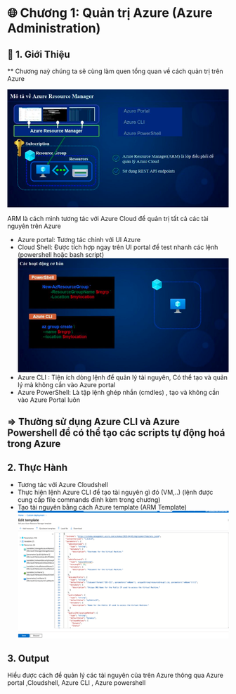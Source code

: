 # 🌐 Chương 1: Quản trị Azure (Azure Administration)

## 📌 1. Giới Thiệu
** Chương naỳ chúng ta sẽ cùng làm quen tổng quan về cách quản trị trên Azure 

![Az](../assets/section1/azure_resource_manager.png)

ARM là cách mình tương tác với Azure Cloud để quản trị tất cả các tài nguyên trên Azure
- Azure portal: Tương tác chính với UI Azure 
- Cloud Shell: Được tích hợp ngay trên UI portal để test nhanh các lệnh (powershell hoặc bash script)
![Az](../assets/section1/powershellk&AzureCLI.png)
- Azure CLI :  Tiện ích dòng lệnh để quản lý tài nguyên, Có thể tạo và quản lý mà không cần vào Azure portal
- Azure PowerShell: Là tập lệnh ghép nhắn (cmdles) , tạo và không cần vào Azure Portal luôn  

=> Thường sử dụng Azure CLI và Azure Powershell để có thể tạo các scripts tự động hoá trong Azure 
---

## 2. Thực Hành 
- Tương tác với Azure Cloudshell 
- Thực hiện lệnh Azure CLI để tạo tài nguyên gì đó (VM,..) (lệnh được cung cấp file commands đính kèm trong chương)
- Tạo tài nguyên bằng cách Azure template (ARM Template) 
![Az](../assets/section1/deploy-ARM.png)


## 3. Output
Hiểu được cách để quản lý các tài nguyên của trên Azure thông qua Azure portal ,Cloudshell, Azure CLI , Azure powershell 